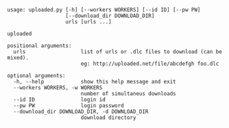     usage: uploaded.py [-h] [--workers WORKERS] [--id ID] [--pw PW]
                       [--download_dir DOWNLOAD_DIR]
                       urls [urls ...]

    uploaded

    positional arguments:
      urls                  list of urls or .dlc files to download (can be mixed).
                            eg: http://uploaded.net/file/abcdefgh foo.dlc

    optional arguments:
      -h, --help            show this help message and exit
      --workers WORKERS, -w WORKERS
                            number of simultaneus downloads
      --id ID               login id
      --pw PW               login password
      --download_dir DOWNLOAD_DIR, -d DOWNLOAD_DIR
                            download directory
